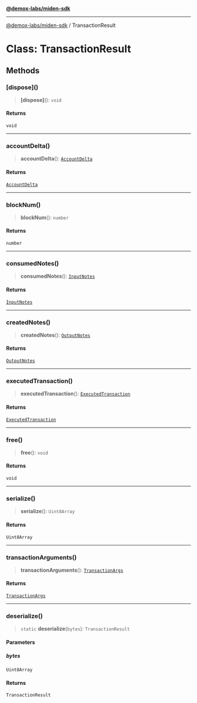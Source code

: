 [**@demox-labs/miden-sdk**](../README.md)

***

[@demox-labs/miden-sdk](../README.md) / TransactionResult

# Class: TransactionResult

## Methods

### \[dispose\]()

> **\[dispose\]**(): `void`

#### Returns

`void`

***

### accountDelta()

> **accountDelta**(): [`AccountDelta`](AccountDelta.md)

#### Returns

[`AccountDelta`](AccountDelta.md)

***

### blockNum()

> **blockNum**(): `number`

#### Returns

`number`

***

### consumedNotes()

> **consumedNotes**(): [`InputNotes`](InputNotes.md)

#### Returns

[`InputNotes`](InputNotes.md)

***

### createdNotes()

> **createdNotes**(): [`OutputNotes`](OutputNotes.md)

#### Returns

[`OutputNotes`](OutputNotes.md)

***

### executedTransaction()

> **executedTransaction**(): [`ExecutedTransaction`](ExecutedTransaction.md)

#### Returns

[`ExecutedTransaction`](ExecutedTransaction.md)

***

### free()

> **free**(): `void`

#### Returns

`void`

***

### serialize()

> **serialize**(): `Uint8Array`

#### Returns

`Uint8Array`

***

### transactionArguments()

> **transactionArguments**(): [`TransactionArgs`](TransactionArgs.md)

#### Returns

[`TransactionArgs`](TransactionArgs.md)

***

### deserialize()

> `static` **deserialize**(`bytes`): `TransactionResult`

#### Parameters

##### bytes

`Uint8Array`

#### Returns

`TransactionResult`
